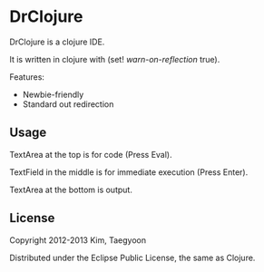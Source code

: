 # DrClojure

DrClojure is a clojure IDE.

It is written in clojure with (set! *warn-on-reflection* true).

Features: 

* Newbie-friendly
* Standard out redirection

## Usage

TextArea at the top is for code (Press Eval).

TextField in the middle is for immediate execution (Press Enter).

TextArea at the bottom is output.

## License

Copyright 2012-2013 Kim, Taegyoon

Distributed under the Eclipse Public License, the same as Clojure.
